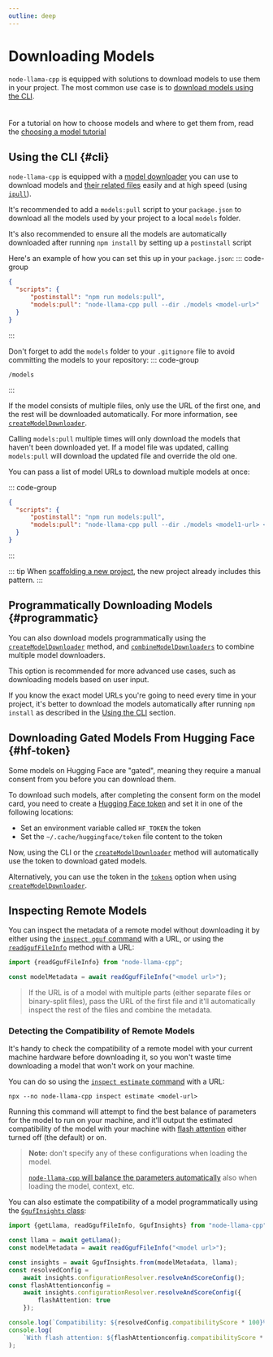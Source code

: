 ```yaml
---
outline: deep
---
```

# Downloading Models
`node-llama-cpp` is equipped with solutions to download models to use them in your project.
The most common use case is to [download models using the CLI](#cli).

<div class="tip custom-block" style="padding-top: 8px">

For a tutorial on how to choose models and where to get them from, read the [choosing a model tutorial](./choosing-a-model)

</div>

## Using the CLI {#cli}
`node-llama-cpp` is equipped with a [model downloader](../cli/pull) you can use to download models and [their related files](../api/functions/createModelDownloader.md) easily and at high speed (using [`ipull`](https://www.npmjs.com/package/ipull)).

It's recommended to add a `models:pull` script to your `package.json` to download all the models used by your project to a local `models` folder.

It's also recommended to ensure all the models are automatically downloaded after running `npm install` by setting up a `postinstall` script

Here's an example of how you can set this up in your `package.json`:
::: code-group
```json [<code>package.json</code>]
{
  "scripts": {
      "postinstall": "npm run models:pull",
      "models:pull": "node-llama-cpp pull --dir ./models <model-url>"
  }
}
```
:::

Don't forget to add the `models` folder to your `.gitignore` file to avoid committing the models to your repository:
::: code-group
``` [<code>.gitignore</code>]
/models
```
:::

If the model consists of multiple files, only use the URL of the first one, and the rest will be downloaded automatically.
For more information, see [`createModelDownloader`](../api/functions/createModelDownloader).

Calling `models:pull` multiple times will only download the models that haven't been downloaded yet.
If a model file was updated, calling `models:pull` will download the updated file and override the old one.

You can pass a list of model URLs to download multiple models at once:

::: code-group
```json [<code>package.json</code>]
{
  "scripts": {
      "postinstall": "npm run models:pull",
      "models:pull": "node-llama-cpp pull --dir ./models <model1-url> <model2-url> <model3-url>"
  }
}
```
:::

::: tip
When [scaffolding a new project](./index.md#scaffold-new-project), the new project already includes this pattern.
:::

## Programmatically Downloading Models {#programmatic}
You can also download models programmatically using the [`createModelDownloader`](../api/functions/createModelDownloader.md) method,
and [`combineModelDownloaders`](../api/functions/combineModelDownloaders.md) to combine multiple model downloaders.

This option is recommended for more advanced use cases, such as downloading models based on user input.

If you know the exact model URLs you're going to need every time in your project, it's better to download the models
automatically after running `npm install` as described in the [Using the CLI](#cli) section.

## Downloading Gated Models From Hugging Face {#hf-token}
Some models on Hugging Face are "gated", meaning they require a manual consent from you before you can download them.

To download such models, after completing the consent form on the model card, you need to create a [Hugging Face token](https://huggingface.co/docs/hub/en/security-tokens) and set it in one of the following locations:
* Set an environment variable called `HF_TOKEN` the token
* Set the `~/.cache/huggingface/token` file content to the token

Now, using the CLI or the [`createModelDownloader`](../api/functions/createModelDownloader.md) method will automatically use the token to download gated models.

Alternatively, you can use the token in the [`tokens`](../api/type-aliases/ModelDownloaderOptions.md#tokens) option when using [`createModelDownloader`](../api/functions/createModelDownloader.md).

## Inspecting Remote Models
You can inspect the metadata of a remote model without downloading it by either using the [`inspect gguf` command](../cli/inspect/gguf.md) with a URL,
or using the [`readGgufFileInfo`](../api/functions/readGgufFileInfo.md) method with a URL:
```typescript
import {readGgufFileInfo} from "node-llama-cpp";

const modelMetadata = await readGgufFileInfo("<model url>");
```
> If the URL is of a model with multiple parts (either separate files or binary-split files),
> pass the URL of the first file and it'll automatically inspect the rest of the files and combine the metadata.

### Detecting the Compatibility of Remote Models
It's handy to check the compatibility of a remote model with your current machine hardware before downloading it,
so you won't waste time downloading a model that won't work on your machine.

You can do so using the [`inspect estimate` command](../cli/inspect/estimate.md) with a URL:
```shell
npx --no node-llama-cpp inspect estimate <model-url>
```

Running this command will attempt to find the best balance of parameters for the model to run on your machine,
and it'll output the estimated compatibility of the model with your machine with [flash attention](./tips-and-tricks.md#flash-attention) either turned off (the default) or on.

> **Note:** don't specify any of these configurations when loading the model.
> 
> [`node-llama-cpp` will balance the parameters automatically](./index.md#gpu-support) also when loading the model,
> context, etc.

You can also estimate the compatibility of a model programmatically using the [`GgufInsights` class](../api/classes/GgufInsights.md):
```typescript
import {getLlama, readGgufFileInfo, GgufInsights} from "node-llama-cpp";

const llama = await getLlama();
const modelMetadata = await readGgufFileInfo("<model url>");

const insights = await GgufInsights.from(modelMetadata, llama);
const resolvedConfig =
    await insights.configurationResolver.resolveAndScoreConfig();
const flashAttentionconfig =
    await insights.configurationResolver.resolveAndScoreConfig({
        flashAttention: true
    });

console.log(`Compatibility: ${resolvedConfig.compatibilityScore * 100}%`);
console.log(
    `With flash attention: ${flashAttentionconfig.compatibilityScore * 100}%`
);
```
